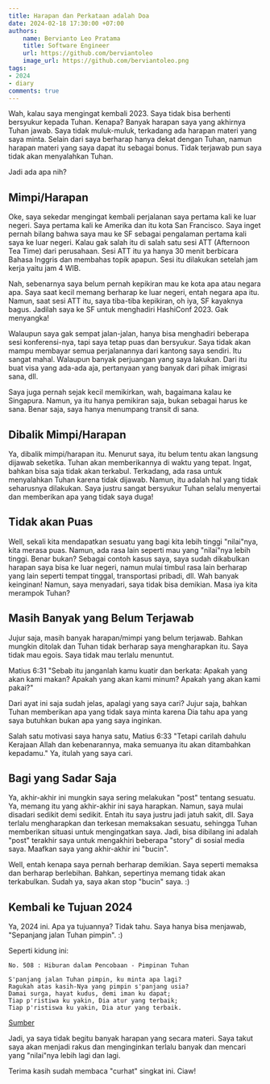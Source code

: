 ```yaml
---
title: Harapan dan Perkataan adalah Doa
date: 2024-02-18 17:30:00 +07:00
authors:
    name: Bervianto Leo Pratama
    title: Software Engineer
    url: https://github.com/berviantoleo
    image_url: https://github.com/berviantoleo.png
tags:
- 2024
- diary
comments: true
---
```


Wah, kalau saya mengingat kembali 2023. Saya tidak bisa berhenti bersyukur kepada Tuhan.
Kenapa? Banyak harapan saya yang akhirnya Tuhan jawab. Saya tidak muluk-muluk, terkadang ada harapan materi yang saya minta.
Selain dari saya berharap hanya dekat dengan Tuhan, namun harapan materi yang saya dapat itu sebagai bonus.
Tidak terjawab pun saya tidak akan menyalahkan Tuhan.

Jadi ada apa nih?

<!--truncate-->

## Mimpi/Harapan

Oke, saya sekedar mengingat kembali perjalanan saya pertama kali ke luar negeri. Saya pertama kali ke Amerika dan itu kota San Francisco. Saya inget pernah bilang bahwa saya mau ke SF sebagai pengalaman pertama kali saya ke luar negeri. Kalau gak salah itu di salah satu sesi ATT (Afternoon Tea Time) dari perusahaan.
Sesi ATT itu ya hanya 30 menit berbicara Bahasa Inggris dan membahas topik apapun. Sesi itu dilakukan setelah jam kerja yaitu jam 4 WIB.

Nah, sebenarnya saya belum pernah kepikiran mau ke kota apa atau negara apa. Saya saat kecil memang berharap ke luar negeri, entah negara apa itu.
Namun, saat sesi ATT itu, saya tiba-tiba kepikiran, oh iya, SF kayaknya bagus. Jadilah saya ke SF untuk menghadiri HashiConf 2023. Gak menyangka!

Walaupun saya gak sempat jalan-jalan, hanya bisa menghadiri beberapa sesi konferensi-nya, tapi saya tetap puas dan bersyukur.
Saya tidak akan mampu membayar semua perjalanannya dari kantong saya sendiri. Itu sangat mahal. Walaupun banyak perjuangan yang saya lakukan.
Dari itu buat visa yang ada-ada aja, pertanyaan yang banyak dari pihak imigrasi sana, dll.

Saya juga pernah sejak kecil memikirkan, wah, bagaimana kalau ke Singapura. Namun, ya itu hanya pemikiran saja, bukan sebagai harus ke sana.
Benar saja, saya hanya menumpang transit di sana.

## Dibalik Mimpi/Harapan

Ya, dibalik mimpi/harapan itu. Menurut saya, itu belum tentu akan langsung dijawab seketika. Tuhan akan memberikannya di waktu yang tepat.
Ingat, bahkan bisa saja tidak akan terkabul. Terkadang, ada rasa untuk menyalahkan Tuhan karena tidak dijawab.
Namun, itu adalah hal yang tidak seharusnya dilakukan. Saya justru sangat bersyukur Tuhan selalu menyertai dan memberikan apa yang tidak saya duga!

## Tidak akan Puas

Well, sekali kita mendapatkan sesuatu yang bagi kita lebih tinggi "nilai"nya, kita merasa puas. Namun, ada rasa lain seperti mau yang "nilai"nya lebih tinggi.
Benar bukan? Sebagai contoh kasus saya, saya sudah dikabulkan harapan saya bisa ke luar negeri, namun mulai timbul rasa lain berharap yang lain seperti tempat tinggal, transportasi pribadi, dll. Wah banyak keinginan! Namun, saya menyadari, saya tidak bisa demikian. Masa iya kita merampok Tuhan?

## Masih Banyak yang Belum Terjawab

Jujur saja, masih banyak harapan/mimpi yang belum terjawab. Bahkan mungkin ditolak dan Tuhan tidak berharap saya mengharapkan itu.
Saya tidak mau egois. Saya tidak mau terlalu menuntut.

Matius 6:31 "Sebab itu janganlah kamu kuatir dan berkata: Apakah yang akan kami makan? Apakah yang akan kami minum? Apakah yang akan kami pakai?"

Dari ayat ini saja sudah jelas, apalagi yang saya cari? Jujur saja, bahkan Tuhan memberikan apa yang tidak saya minta karena Dia tahu apa yang saya butuhkan bukan apa yang saya inginkan.

Salah satu motivasi saya hanya satu, Matius 6:33 "Tetapi carilah dahulu Kerajaan Allah dan kebenarannya, maka semuanya itu akan ditambahkan kepadamu." Ya, itulah yang saya cari.

## Bagi yang Sadar Saja

Ya, akhir-akhir ini mungkin saya sering melakukan "post" tentang sesuatu. Ya, memang itu yang akhir-akhir ini saya harapkan. Namun, saya mulai disadari sedikit demi sedikit. Entah itu saya justru jadi jatuh sakit, dll. Saya terlalu mengharapkan dan terkesan memaksakan sesuatu, sehingga Tuhan memberikan situasi untuk mengingatkan saya. Jadi, bisa dibilang ini adalah "post" terakhir saya untuk mengakhiri beberapa "story" di sosial media saya. Maafkan saya yang akhir-akhir ini "bucin".

Well, entah kenapa saya pernah berharap demikian. Saya seperti memaksa dan berharap berlebihan. Bahkan, sepertinya memang tidak akan terkabulkan. Sudah ya, saya akan stop "bucin" saya. :)

## Kembali ke Tujuan 2024

Ya, 2024 ini. Apa ya tujuannya? Tidak tahu. Saya hanya bisa menjawab, "Sepanjang jalan Tuhan pimpin". :)

Seperti kidung ini:

    No. 508 : Hiburan dalam Pencobaan - Pimpinan Tuhan

    S'panjang jalan Tuhan pimpin, ku minta apa lagi?
    Ragukah atas kasih-Nya yang pimpin s'panjang usia?
    Damai surga, hayat kudus, demi iman ku dapat;
    Tiap p'ristiwa ku yakin, Dia atur yang terbaik;
    Tiap p'ristiswa ku yakin, Dia atur yang terbaik.

[Sumber](https://kidungindo.blogspot.com/2012/03/no-508-hiburan-dalam-pencobaan-pimpinan.html)

Jadi, ya saya tidak begitu banyak harapan yang secara materi. Saya takut saya akan menjadi rakus dan menginginkan terlalu banyak dan mencari yang "nilai"nya lebih lagi dan lagi.

Terima kasih sudah membaca "curhat" singkat ini. Ciaw!